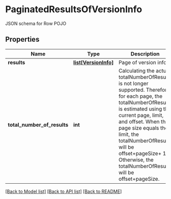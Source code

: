 # PaginatedResultsOfVersionInfo

JSON schema for Row POJO
## Properties
Name | Type | Description | Notes
------------ | ------------- | ------------- | -------------
**results** | [**list[VersionInfo]**](VersionInfo.md) | Page of version info | [optional] 
**total_number_of_results** | **int** | Calculating the actual totalNumberOfResults is not longer supported. Therefore, for each page, the totalNumberOfResults is estimated using the current page, limit, and offset. When the page size equals the limit, the totalNumberOfResults will be offset+pageSize+ 1. Otherwise, the totalNumberOfResults will be offset+pageSize.  | [optional] 

[[Back to Model list]](../README.md#documentation-for-models) [[Back to API list]](../README.md#documentation-for-api-endpoints) [[Back to README]](../README.md)


